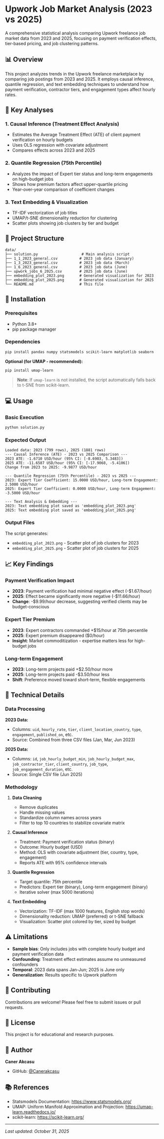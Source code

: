 # Upwork Job Market Analysis (2023 vs 2025)

A comprehensive statistical analysis comparing Upwork freelance job market data from 2023 and 2025, focusing on payment verification effects, tier-based pricing, and job clustering patterns.

## 📊 Overview

This project analyzes trends in the Upwork freelance marketplace by comparing job postings from 2023 and 2025. It employs causal inference, quantile regression, and text embedding techniques to understand how payment verification, contractor tiers, and engagement types affect hourly rates.

## 🎯 Key Analyses

### 1. **Causal Inference (Treatment Effect Analysis)**
- Estimates the Average Treatment Effect (ATE) of client payment verification on hourly budgets
- Uses OLS regression with covariate adjustment
- Compares effects across 2023 and 2025

### 2. **Quantile Regression (75th Percentile)**
- Analyzes the impact of Expert tier status and long-term engagements on high-budget jobs
- Shows how premium factors affect upper-quartile pricing
- Year-over-year comparison of coefficient changes

### 3. **Text Embedding & Visualization**
- TF-IDF vectorization of job titles
- UMAP/t-SNE dimensionality reduction for clustering
- Scatter plots showing job clusters by tier and budget

## 📁 Project Structure

```
data/
├── solution.py                    # Main analysis script
├── 1_1_2023_general.csv          # 2023 job data (January)
├── 1_3_2023_general.csv          # 2023 job data (March)
├── 1_6_2023_general.csv          # 2023 job data (June)
├── upwork_jobs_6_2025.csv        # 2025 job data (June)
├── embedding_plot_2023.png       # Generated visualization for 2023
├── embedding_plot_2025.png       # Generated visualization for 2025
└── README.md                     # This file
```

## 🚀 Installation

### Prerequisites
- Python 3.8+
- pip package manager

### Dependencies

```bash
pip install pandas numpy statsmodels scikit-learn matplotlib seaborn
```

**Optional (for UMAP - recommended):**
```bash
pip install umap-learn
```

> **Note**: If `umap-learn` is not installed, the script automatically falls back to t-SNE from scikit-learn.

## 💻 Usage

### Basic Execution

```bash
python solution.py
```

### Expected Output

```
Loaded data: 2023 (799 rows), 2025 (1881 rows)
--- Causal Inference (ATE) - 2023 vs 2025 Comparison ---
2023 ATE: -1.6710 USD/hour (95% CI: [-8.6903, 5.3483])
2025 ATE: -11.6587 USD/hour (95% CI: [-17.9068, -5.4106])
Change from 2023 to 2025: -9.9877 USD/hour

--- Quantile Regression (75th Percentile) - 2023 vs 2025 ---
2023: Expert Tier Coefficient: 15.0000 USD/hour, Long-term Engagement: 2.5000 USD/hour
2025: Expert Tier Coefficient: 0.0000 USD/hour, Long-term Engagement: -3.5000 USD/hour

--- Text Analysis & Embedding ---
2023: Text embedding plot saved as 'embedding_plot_2023.png'
2025: Text embedding plot saved as 'embedding_plot_2025.png'
```

### Output Files

The script generates:
- `embedding_plot_2023.png` - Scatter plot of job clusters for 2023
- `embedding_plot_2025.png` - Scatter plot of job clusters for 2025

## 📈 Key Findings

### Payment Verification Impact
- **2023**: Payment verification had minimal negative effect (-$1.67/hour)
- **2025**: Effect became significantly more negative (-$11.66/hour)
- **Change**: -$9.99/hour decrease, suggesting verified clients may be budget-conscious

### Expert Tier Premium
- **2023**: Expert contractors commanded +$15/hour at 75th percentile
- **2025**: Expert premium disappeared ($0/hour)
- **Insight**: Market commoditization - expertise matters less for high-budget jobs

### Long-term Engagement
- **2023**: Long-term projects paid +$2.50/hour more
- **2025**: Long-term projects paid -$3.50/hour less
- **Shift**: Preference moved toward short-term, flexible engagements

## 🔧 Technical Details

### Data Processing

**2023 Data:**
- Columns: `uid`, `hourly_rate`, `tier`, `client_location_country`, `type`, `engagement`, `published_on`, etc.
- Source: Combined from three CSV files (Jan, Mar, Jun 2023)

**2025 Data:**
- Columns: `id`, `job_hourly_budget_min`, `job_hourly_budget_max`, `job_contractor_tier`, `client_country`, `job_type`, `job_engagement_duration`, etc.
- Source: Single CSV file (Jun 2025)

### Methodology

1. **Data Cleaning**
   - Remove duplicates
   - Handle missing values
   - Standardize column names across years
   - Filter to top 10 countries to stabilize covariate matrix

2. **Causal Inference**
   - Treatment: Payment verification status (binary)
   - Outcome: Hourly budget (USD)
   - Method: OLS with covariate adjustment (tier, country, type, engagement)
   - Reports ATE with 95% confidence intervals

3. **Quantile Regression**
   - Target quantile: 75th percentile
   - Predictors: Expert tier (binary), Long-term engagement (binary)
   - Iterative solver (max 5000 iterations)

4. **Text Embedding**
   - Vectorization: TF-IDF (max 1000 features, English stop words)
   - Dimensionality reduction: UMAP (preferred) or t-SNE fallback
   - Visualization: Scatter plot colored by tier, sized by budget

## ⚠️ Limitations

- **Sample bias**: Only includes jobs with complete hourly budget and payment verification data
- **Confounding**: Treatment effect estimates assume no unmeasured confounders
- **Temporal**: 2023 data spans Jan-Jun; 2025 is June only
- **Generalization**: Results specific to Upwork platform

## 🤝 Contributing

Contributions are welcome! Please feel free to submit issues or pull requests.

## 📝 License

This project is for educational and research purposes.

## 👤 Author

**Caner Akcasu**
- GitHub: [@Canerakcasu](https://github.com/Canerakcasu)

## 📚 References

- Statsmodels Documentation: https://www.statsmodels.org/
- UMAP: Uniform Manifold Approximation and Projection: https://umap-learn.readthedocs.io/
- scikit-learn: https://scikit-learn.org/

---

*Last updated: October 31, 2025*
